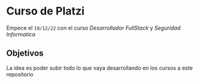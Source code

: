 # Curso de **Platzi**


Empece el `19/12/22` con el curso *Desarrollador FullStack* y *Seguridad Informatica*

## Objetivos

La idea es poder subir todo lo que vaya desarrollando en los cursos a este repositorio
